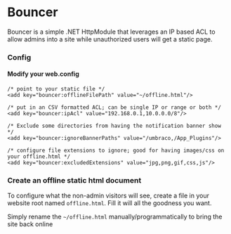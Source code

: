Bouncer
=======

Bouncer is a simple .NET HttpModule that leverages an IP based ACL to allow admins into a site while unauthorized users will get a static page.

### Config ###

#### Modify your web.config ####

    /* point to your static file */
    <add key="bouncer:offlineFilePath" value="~/offline.html"/>
    
    /* put in an CSV formatted ACL; can be single IP or range or both */
    <add key="bouncer:ipAcl" value="192.168.0.1,10.0.0.0/8"/>
    
    /* Exclude some directories from having the notification banner show */
    <add key="bouncer:ignoreBannerPaths" value="/umbraco,/App_Plugins"/>
    
    /* configure file extensions to ignore; good for having images/css on your offline.html */
    <add key="bouncer:excludedExtensions" value="jpg,png,gif,css,js"/>
    
### Create an offline static html document ###

To configure what the non-admin visitors will see, create a file in your website root named `offline.html`.  Fill it will all the goodness you want.

Simply rename the `~/offline.html` manually/programmatically to bring the site back online
